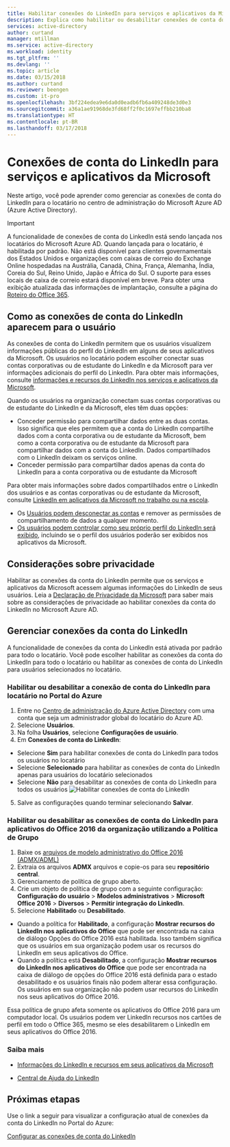 ```yaml
---
title: Habilitar conexões do LinkedIn para serviços e aplicativos da Microsoft no Azure Active Directory | Microsoft Docs
description: Explica como habilitar ou desabilitar conexões de conta do LinkedIn para aplicativos da Microsoft no Active Directory do Azure
services: active-directory
author: curtand
manager: mtillman
ms.service: active-directory
ms.workload: identity
ms.tgt_pltfrm: ''
ms.devlang: ''
ms.topic: article
ms.date: 03/15/2018
ms.author: curtand
ms.reviewer: beengen
ms.custom: it-pro
ms.openlocfilehash: 3bf224edea9e6da0d0eadb6fb6a409248de3d0e3
ms.sourcegitcommit: a36a1ae91968de3fd68ff2f0c1697effbb210ba8
ms.translationtype: HT
ms.contentlocale: pt-BR
ms.lasthandoff: 03/17/2018
---
```

# <a name="linkedin-account-connections-for-microsoft-apps-and-services"></a>Conexões de conta do LinkedIn para serviços e aplicativos da Microsoft
Neste artigo, você pode aprender como gerenciar as conexões de conta do LinkedIn para o locatário no centro de administração do Microsoft Azure AD (Azure Active Directory). 

> [!IMPORTANT]
> A funcionalidade de conexões de conta do LinkedIn está sendo lançada nos locatários do Microsoft Azure AD. Quando lançada para o locatário, é habilitada por padrão. Não está disponível para clientes governamentais dos Estados Unidos e organizações com caixas de correio do Exchange Online hospedadas na Austrália, Canadá, China, França, Alemanha, Índia, Coreia do Sul, Reino Unido, Japão e África do Sul. O suporte para esses locais de caixa de correio estará disponível em breve.  Para obter uma exibição atualizada das informações de implantação, consulte a página do [Roteiro do Office 365](https://products.office.com/business/office-365-roadmap?filters=%26freeformsearch=linkedin#abc).

## <a name="how-linkedin-account-connections-appear-to-the-user"></a>Como as conexões de conta do LinkedIn aparecem para o usuário
As conexões de conta do LinkedIn permitem que os usuários visualizem informações públicas do perfil do LinkedIn em alguns de seus aplicativos da Microsoft. Os usuários no locatário podem escolher conectar suas contas corporativas ou de estudante do LinkedIn e da Microsoft para ver informações adicionais do perfil do LinkedIn. Para obter mais informações, consulte [informações e recursos do LinkedIn nos serviços e aplicativos da Microsoft](https://go.microsoft.com/fwlink/?linkid=850740).

Quando os usuários na organização conectam suas contas corporativas ou de estudante do LinkedIn e da Microsoft, eles têm duas opções: 
* Conceder permissão para compartilhar dados entre as duas contas. Isso significa que eles permitem que a conta do LinkedIn compartilhe dados com a conta corporativa ou de estudante da Microsoft, bem como a conta corporativa ou de estudante da Microsoft para compartilhar dados com a conta do LinkedIn. Dados compartilhados com o LinkedIn deixam os serviços online. 
* Conceder permissão para compartilhar dados apenas da conta do LinkedIn para a conta corporativa ou de estudante da Microsoft

Para obter mais informações sobre dados compartilhados entre o LinkedIn dos usuários e as contas corporativas ou de estudante da Microsoft, consulte [LinkedIn em aplicativos da Microsoft no trabalho ou na escola](https://www.linkedin.com/help/linkedin/answer/84077). 
* Os [Usuários podem desconectar as contas](https://www.linkedin.com/help/linkedin/answer/85097) e remover as permissões de compartilhamento de dados a qualquer momento. 
* [Os usuários podem controlar como seu próprio perfil do LinkedIn será exibido](https://www.linkedin.com/help/linkedin/answer/83), incluindo se o perfil dos usuários poderão ser exibidos nos aplicativos da Microsoft.

## <a name="privacy-considerations"></a>Considerações sobre privacidade
Habilitar as conexões da conta do LinkedIn permite que os serviços e aplicativos da Microsoft acessem algumas informações do LinkedIn de seus usuários. Leia a [Declaração de Privacidade da Microsoft](https://privacy.microsoft.com/privacystatement/) para saber mais sobre as considerações de privacidade ao habilitar conexões da conta do LinkedIn no Microsoft Azure AD. 

## <a name="manage-linkedin-account-connections"></a>Gerenciar conexões da conta do LinkedIn
A funcionalidade de conexões da conta do LinkedIn está ativada por padrão para todo o locatário. Você pode escolher habilitar as conexões da conta do LinkedIn para todo o locatário ou habilitar as conexões de conta do LinkedIn para usuários selecionados no locatário. 

### <a name="enable-or-disable-linkedin-account-connection-for-your-tenant-in-the-azure-portal"></a>Habilitar ou desabilitar a conexão de conta do LinkedIn para locatário no Portal do Azure

1. Entre no [Centro de administração do Azure Active Directory](https://aad.portal.azure.com/) com uma conta que seja um administrador global do locatário do Azure AD.
2. Selecione **Usuários**.
3. Na folha **Usuários**, selecione **Configurações de usuário**.
4. Em **Conexões de conta do LinkedIn**:
  * Selecione **Sim** para habilitar conexões de conta do LinkedIn para todos os usuários no locatário
  * Selecione **Selecionado** para habilitar as conexões de conta do LinkedIn apenas para usuários do locatário selecionados
  * Selecione **Não** para desabilitar as conexões de conta do LinkedIn para todos os usuários ![Habilitar conexões de conta do LinkedIn](./media/linkedin-integration/LinkedIn-integration.png)
5. Salve as configurações quando terminar selecionando **Salvar**.

### <a name="enable-or-disable-linkedin-account-connections-for-your-organizations-office-2016-apps-using-group-policy"></a>Habilitar ou desabilitar as conexões de conta do LinkedIn para aplicativos do Office 2016 da organização utilizando a Política de Grupo

1. Baixe os [arquivos de modelo administrativo do Office 2016 (ADMX/ADML)](https://www.microsoft.com/download/details.aspx?id=49030)
2. Extraia os arquivos **ADMX** arquivos e copie-os para seu **repositório central**.
3. Gerenciamento de política de grupo aberto.
4. Crie um objeto de política de grupo com a seguinte configuração: **Configuração do usuário** > **Modelos administrativos** > **Microsoft Office 2016** > **Diversos** > **Permitir integração do LinkedIn**.
5. Selecione **Habilitado** ou **Desabilitado**.
  * Quando a política for **Habilitado**, a configuração **Mostrar recursos do LinkedIn nos aplicativos do Office** que pode ser encontrada na caixa de diálogo Opções do Office 2016 está habilitada. Isso também significa que os usuários em sua organização podem usar os recursos do LinkedIn em seus aplicativos do Office.
  * Quando a política está **Desabilitado**, a configuração **Mostrar recursos do LinkedIn nos aplicativos do Office** que pode ser encontrada na caixa de diálogo de opções do Office 2016 está definida para o estado desabilitado e os usuários finais não podem alterar essa configuração. Os usuários em sua organização não podem usar recursos do LinkedIn nos seus aplicativos do Office 2016. 

Essa política de grupo afeta somente os aplicativos do Office 2016 para um computador local. Os usuários podem ver LinkedIn recursos nos cartões de perfil em todo o Office 365, mesmo se eles desabilitarem o LinkedIn em seus aplicativos do Office 2016. 

### <a name="learn-more"></a>Saiba mais 
* [Informações do LinkedIn e recursos em seus aplicativos da Microsoft](https://go.microsoft.com/fwlink/?linkid=850740)

* [Central de Ajuda do LinkedIn](https://www.linkedin.com/help/linkedin)

## <a name="next-steps"></a>Próximas etapas
Use o link a seguir para visualizar a configuração atual de conexões da conta do LinkedIn no Portal do Azure:

[Configurar as conexões de conta do LinkedIn](https://aad.portal.azure.com/#blade/Microsoft_AAD_IAM/UserManagementMenuBlade/UserSettings) 